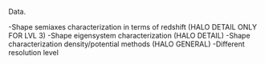 Data.

-Shape semiaxes characterization in terms of redshift (HALO DETAIL ONLY FOR LVL 3)
-Shape eigensystem characterization (HALO DETAIL)
-Shape characterization density/potential methods (HALO GENERAL)
-Different resolution level
